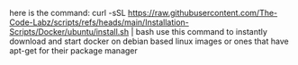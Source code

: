here is the command: 
curl -sSL https://raw.githubusercontent.com/The-Code-Labz/scripts/refs/heads/main/Installation-Scripts/Docker/ubuntu/install.sh | bash
use this command to instantly download and start docker on debian based linux images or ones that have apt-get for their package manager 